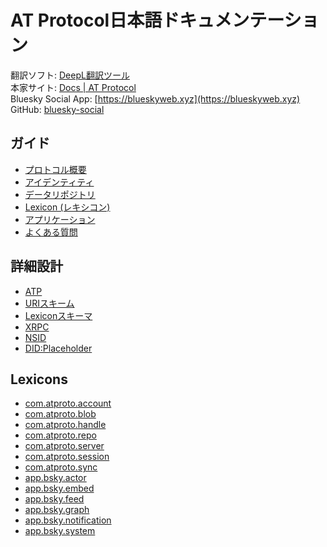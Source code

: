 # AT Protocol日本語ドキュメンテーション

翻訳ソフト: [DeepL翻訳ツール](https://www.deepl.com/translator)  
本家サイト: [Docs | AT Protocol](https://atproto.com/docs)  
Bluesky Social App: [https://blueskyweb.xyz](https://blueskyweb.xyz)  
GitHub: [bluesky-social](https://github.com/bluesky-social)


## ガイド
  - [プロトコル概要](/guides/overview.md)
  - [アイデンティティ](/guides/identity.md)
  - [データリポジトリ](/guides/data-repos.md)
  - [Lexicon (レキシコン)](/guides/lexicon.md)
  - [アプリケーション](/guides/applications.md)
  - [よくある質問](/guides/faq.md)

## 詳細設計
  - [ATP](/specs/atp.md)
  - [URIスキーム](/specs/at-uri-scheme.md)
  - [Lexiconスキーマ](/specs/lexicon.md)
  - [XRPC](/specs/xrpc.md)
  - [NSID](/specs/nsid.md)
  - [DID:Placeholder](/specs/did-plc.md)

## Lexicons
  - [com.atproto.account](/lexicons/com-atproto-account.md)
  - [com.atproto.blob](/lexicons/com-atproto-blob.md)
  - [com.atproto.handle](/lexicons/com-atproto-handle.md)
  - [com.atproto.repo](/lexicons/com-atproto-repo.md)
  - [com.atproto.server](/lexicons/com-atproto-server.md)
  - [com.atproto.session](/lexicons/com-atproto-session.md)
  - [com.atproto.sync](/lexicons/com-atproto-sync.md)
  - [app.bsky.actor](/lexicons/app-bsky-actor.md)
  - [app.bsky.embed](/lexicons/app-bsky-embed.md)
  - [app.bsky.feed](/lexicons/app-bsky-feed.md)
  - [app.bsky.graph](/lexicons/app-bsky-graph.md)
  - [app.bsky.notification](/lexicons/app-bsky-notification.md)
  - [app.bsky.system](/lexicons/app-bsky-system.md)